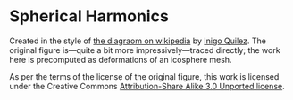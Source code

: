 # Spherical Harmonics

Created in the style of [the diagraom on wikipedia](https://en.wikipedia.org/wiki/File:Spherical_Harmonics.png) by [Inigo Quilez](http://www.iquilezles.org/). The original figure is—quite a bit more impressively—traced directly; the work here is precomputed as deformations of an icosphere mesh.

As per the terms of the license of the original figure, this work is licensed under the Creative Commons [Attribution-Share Alike 3.0 Unported license](https://creativecommons.org/licenses/by-sa/3.0/deed.en).
